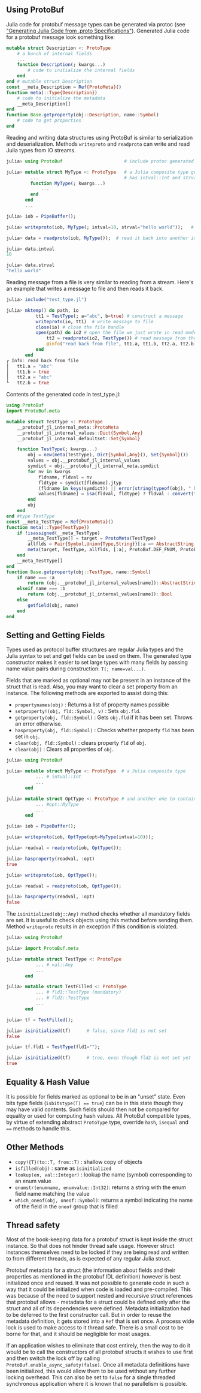 ## Using ProtoBuf

Julia code for protobuf message types can be generated via protoc (see ["Generating Julia Code from .proto Specifications"](PROTOC.md)). Generated Julia code for a protobuf message look something like:

```julia
mutable struct Description <: ProtoType
    # a bunch of internal fields
    ...
    function Description(; kwargs...)
        # code to initialize the internal fields
    end
end # mutable struct Description
const __meta_Description = Ref{ProtoMeta}()
function meta(::Type{Description})
    # code to initialize the metadata
    __meta_Description[]
end
function Base.getproperty(obj::Description, name::Symbol)
    # code to get properties
end
```

Reading and writing data structures using ProtoBuf is similar to serialization and deserialization. Methods `writeproto` and `readproto` can write and read Julia types from IO streams.

```julia
julia> using ProtoBuf                       # include protoc generated package here

julia> mutable struct MyType <: ProtoType   # a Julia composite type generated from protoc that
         ...                                # has intval::Int and strval::String as properties
         function MyType(; kwargs...)
             ...
         end
       end
       ...

julia> iob = PipeBuffer();

julia> writeproto(iob, MyType(; intval=10, strval="hello world"));   # write an instance of it

julia> data = readproto(iob, MyType());  # read it back into another instance

julia> data.intval
10

julia> data.strval
"hello world"
```

Reading message from a file is very similar to reading from a stream. Here's an example that writes a message to file and then reads it back.

```julia
julia> include("test_type.jl")

julia> mktemp() do path, io
           tt1 = TestType(; a="abc", b=true) # construct a message
           writeproto(io, tt1)  # write message to file
           close(io) # close the file handle
           open(path) do io2 # open the file we just wrote in read mode
               tt2 = readproto(io2, TestType()) # read message from the file
               @info("read back from file", tt1.a, tt1.b, tt2.a, tt2.b) # print written and read messages
           end
       end
┌ Info: read back from file
│   tt1.a = "abc"
│   tt1.b = true
│   tt2.a = "abc"
└   tt2.b = true       
```

Contents of the generated code in test_type.jl:

```julia
using ProtoBuf
import ProtoBuf.meta

mutable struct TestType <: ProtoType
    __protobuf_jl_internal_meta::ProtoMeta
    __protobuf_jl_internal_values::Dict{Symbol,Any}
    __protobuf_jl_internal_defaultset::Set{Symbol}

    function TestType(; kwargs...)
        obj = new(meta(TestType), Dict{Symbol,Any}(), Set{Symbol}())
        values = obj.__protobuf_jl_internal_values
        symdict = obj.__protobuf_jl_internal_meta.symdict
        for nv in kwargs
            fldname, fldval = nv
            fldtype = symdict[fldname].jtyp
            (fldname in keys(symdict)) || error(string(typeof(obj), " has no field with name ", fldname))
            values[fldname] = isa(fldval, fldtype) ? fldval : convert(fldtype, fldval)
        end
        obj
    end
end #type TestType
const __meta_TestType = Ref{ProtoMeta}()
function meta(::Type{TestType})
    if !isassigned(__meta_TestType)
        __meta_TestType[] = target = ProtoMeta(TestType)
        allflds = Pair{Symbol,Union{Type,String}}[:a => AbstractString, :b => Bool]
        meta(target, TestType, allflds, [:a], ProtoBuf.DEF_FNUM, ProtoBuf.DEF_VAL, ProtoBuf.DEF_PACK, ProtoBuf.DEF_WTYPES, ProtoBuf.DEF_ONEOFS, ProtoBuf.DEF_ONEOF_NAMES)
    end
    __meta_TestType[]
end
function Base.getproperty(obj::TestType, name::Symbol)
    if name === :a
        return (obj.__protobuf_jl_internal_values[name])::AbstractString
    elseif name === :b
        return (obj.__protobuf_jl_internal_values[name])::Bool
    else
        getfield(obj, name)
    end
end
```

## Setting and Getting Fields

Types used as protocol buffer structures are regular Julia types and the Julia syntax to set and get fields can be used on them. The generated type constructor makes it easier to set large types with many fields by passing name value pairs during construction: `T(; name=val...)`.

Fields that are marked as optional may not be present in an instance of the struct that is read. Also, you may want to clear a set property from an instance. The following methods are exported to assist doing this:

- `propertynames(obj)` : Returns a list of property names possible
- `setproperty!(obj, fld::Symbol, v)` : Sets `obj.fld`.
- `getproperty(obj, fld::Symbol)` : Gets `obj.fld` if it has been set. Throws an error otherwise.
- `hasproperty(obj, fld::Symbol)` : Checks whether property `fld` has been set in `obj`.
- `clear(obj, fld::Symbol)` : clears property `fld` of `obj`.
- `clear(obj)` : Clears all properties of `obj`.

```julia
julia> using ProtoBuf

julia> mutable struct MyType <: ProtoType  # a Julia composite type
           ... # intval::Int
           ...
       end

julia> mutable struct OptType <: ProtoType # and another one to contain it
           ... #opt::MyType
           ...
       end

julia> iob = PipeBuffer();

julia> writeproto(iob, OptType(opt=MyType(intval=10)));

julia> readval = readproto(iob, OptType());

julia> hasproperty(readval, :opt)
true

julia> writeproto(iob, OptType());

julia> readval = readproto(iob, OptType());

julia> hasproperty(readval, :opt)
false
```

The `isinitialized(obj::Any)` method checks whether all mandatory fields are set. It is useful to check objects using this method before sending them. Method `writeproto` results in an exception if this condition is violated.

```julia
julia> using ProtoBuf

julia> import ProtoBuf.meta

julia> mutable struct TestType <: ProtoType
           ... # val::Any
           ...
       end

julia> mutable struct TestFilled <: ProtoType
           ... # fld1::TestType (mandatory)
           ... # fld2::TestType
           ...
       end

julia> tf = TestFilled();

julia> isinitialized(tf)      # false, since fld1 is not set
false

julia> tf.fld1 = TestType(fld1="");

julia> isinitialized(tf)      # true, even though fld2 is not set yet
true
```

## Equality &amp; Hash Value

It is possible for fields marked as optional to be in an &quot;unset&quot; state. Even bits type fields (`isbitstype(T) == true`) can be in this state though they may have valid contents. Such fields should then not be compared for equality or used for computing hash values. All ProtoBuf compatible types, by virtue of extending abstract `ProtoType` type, override `hash`, `isequal` and `==` methods to handle this. 

## Other Methods

- `copy!{T}(to::T, from::T)` : shallow copy of objects
- `isfilled(obj)` : same as `isinitialized`
- `lookup(en, val::Integer)` : lookup the name (symbol) corresponding to an enum value
- `enumstr(enumname, enumvalue::Int32)`: returns a string with the enum field name matching the value
- `which_oneof(obj, oneof::Symbol)`: returns a symbol indicating the name of the field in the `oneof` group that is filled

## Thread safety

Most of the book-keeping data for a protobuf struct is kept inside the struct instance. So that does not hinder thread safe usage. However struct instances themselves need to be locked if they are being read and written to from different threads, as is expected of any regular Julia struct.

Protobuf metadata for a struct (the information about fields and their properties as mentioned in the protobuf IDL definition) however is best initialized once and reused. It was not possible to generate code in such a way that it could be initialized when code is loaded and pre-compiled. This was because of the need to support nested and recursive struct references that protobuf allows - metadata for a struct could be defined only after the struct and all of its dependencies were defined. Metadata initialization had to be deferred to the first constructor call. But in order to reuse the metadata definition, it gets stored into a `Ref` that is set once. A process wide lock is used to make access to it thread safe. There is a small cost to be borne for that, and it should be negligible for most usages.

If an application wishes to eliminate that cost entirely, then the way to do it would be to call the constructors of all protobuf structs it wishes to use first and then switch the lock off by calling `ProtoBuf.enable_async_safety(false)`. Once all metadata definitiions have been initialized, this would allow them to be used without any further locking overhead. This can also be set to `false` for a single threaded synchronous application where it is known that no parallelism is possible.

